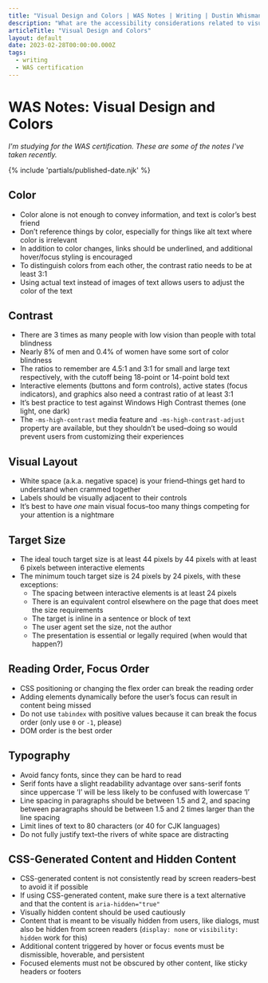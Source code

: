 ```yaml
---
title: "Visual Design and Colors | WAS Notes | Writing | Dustin Whisman"
description: "What are the accessibility considerations related to visual design and colors?"
articleTitle: "Visual Design and Colors"
layout: default
date: 2023-02-28T00:00:00.000Z
tags:
  - writing
  - WAS certification
---
```


# WAS Notes: Visual Design and Colors

_I'm studying for the WAS certification. These are some of the notes I've taken recently._

{% include 'partials/published-date.njk' %}

## Color

- Color alone is not enough to convey information, and text is color’s best friend
- Don’t reference things by color, especially for things like alt text where color is irrelevant
- In addition to color changes, links should be underlined, and additional hover/focus styling is encouraged
- To distinguish colors from each other, the contrast ratio needs to be at least 3:1
- Using actual text instead of images of text allows users to adjust the color of the text

## Contrast

- There are 3 times as many people with low vision than people with total blindness
- Nearly 8% of men and 0.4% of women have some sort of color blindness
- The ratios to remember are 4.5:1 and 3:1 for small and large text respectively, with the cutoff being 18-point or 14-point bold text
- Interactive elements (buttons and form controls), active states (focus indicators), and graphics also need a contrast ratio of at least 3:1
- It’s best practice to test against Windows High Contrast themes (one light, one dark)
- The `-ms-high-contrast` media feature and `-ms-high-contrast-adjust` property are available, but they shouldn’t be used–doing so would prevent users from customizing their experiences

## Visual Layout

- White space (a.k.a. negative space) is your friend–things get hard to understand when crammed together
- Labels should be visually adjacent to their controls
- It’s best to have _one_ main visual focus–too many things competing for your attention is a nightmare

## Target Size

- The ideal touch target size is at least 44 pixels by 44 pixels with at least 6 pixels between interactive elements
- The minimum touch target size is 24 pixels by 24 pixels, with these exceptions:
  - The spacing between interactive elements is at least 24 pixels
  - There is an equivalent control elsewhere on the page that does meet the size requirements
  - The target is inline in a sentence or block of text
  - The user agent set the size, not the author
  - The presentation is essential or legally required (when would that happen?)

## Reading Order, Focus Order

- CSS positioning or changing the flex order can break the reading order
- Adding elements dynamically before the user’s focus can result in content being missed
- Do not use `tabindex` with positive values because it can break the focus order (only use `0` or `-1`, please)
- DOM order is the best order

## Typography

- Avoid fancy fonts, since they can be hard to read
- Serif fonts have a slight readability advantage over sans-serif fonts since uppercase ‘I’ will be less likely to be confused with lowercase ‘l’
- Line spacing in paragraphs should be between 1.5 and 2, and spacing between paragraphs should be between 1.5 and 2 times larger than the line spacing
- Limit lines of text to 80 characters (or 40 for CJK languages)
- Do not fully justify text–the rivers of white space are distracting

## CSS-Generated Content and Hidden Content

- CSS-generated content is not consistently read by screen readers–best to avoid it if possible
- If using CSS-generated content, make sure there is a text alternative and that the content is `aria-hidden="true"`
- Visually hidden content should be used cautiously
- Content that is meant to be visually hidden from users, like dialogs, must also be hidden from screen readers (`display: none` or `visibility: hidden` work for this)
- Additional content triggered by hover or focus events must be dismissible, hoverable, and persistent
- Focused elements must not be obscured by other content, like sticky headers or footers
